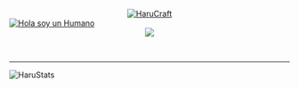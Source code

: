 <p align="center" style="margin-bottom: 0px !important;">
 <a href="#">
 <img src="https://files.catbox.moe/r5pndh.png" alt="HaruCraft" href="#"align="center">
</a>
</p>
<a href="#"><img src="https://readme-typing-svg.demolab.com?font=Fira+Code&size=30&pause=8000&color=FFFFFF&center=true&repeat=false&width=435&lines=Hola,+soy+un+humano" alt="Hola soy un Humano" /></a>
<div align="center">
<a href="https://github.com/CryingHaru/The-secretcave">
<img src="https://cdn.discordapp.com/emojis/925177978143535135.png?v=1">
</div>
</a>
<p>
  <br>
  <hr>
  <img src="https://github-readme-stats.vercel.app/api?username=CryingHaru&show_icons=true&theme=dark" href="https://github.com/CryingHaru" alt="HaruStats" align="Left">
